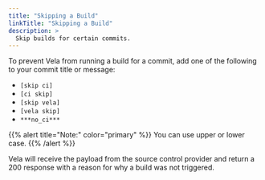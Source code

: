 ```yaml
---
title: "Skipping a Build"
linkTitle: "Skipping a Build"
description: >
  Skip builds for certain commits.
---
```


To prevent Vela from running a build for a commit, add one of the following to your commit title or message:

- `[skip ci]`
- `[ci skip]`
- `[skip vela]`
- `[vela skip]`
- `***no_ci***`

{{% alert title="Note:" color="primary" %}}
You can use upper or lower case.
{{% /alert %}}

Vela will receive the payload from the source control provider and return a 200 response with a reason for why a build was not triggered.